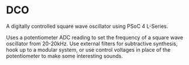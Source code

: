 # DCO

A digitally controlled square wave oscillator using PSoC 4 L-Series.

Uses a potentiometer ADC reading to set the frequency of a square wave oscillator from 20-20kHz. Use external filters for subtractive synthesis, hook up to a modular system, or use control voltages in place of the potentiometer to make some interesting sounds.
